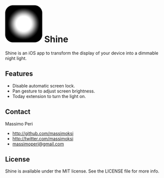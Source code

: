 # ![Shine](Assets/AppIcon-60@2x.png) Shine

Shine is an iOS app to transform the display of your device into a dimmable night light.

## Features

- Disable automatic screen lock.
- Pan gesture to adjust screen brightness.
- Today extension to turn the light on.

## Contact

Massimo Peri

- http://github.com/massimoksi
- http://twitter.com/massimoksi
- massimoperi@gmail.com

## License

Shine is available under the MIT license. See the LICENSE file for more info.
